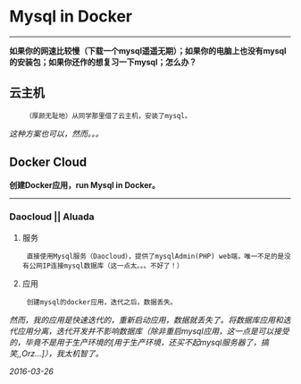 # Mysql in Docker

----------------


**如果你的网速比较慢（下载一个mysql遥遥无期）；如果你的电脑上也没有mysql的安装包；如果你还作的想复习一下mysql；怎么办？**

## **云主机**


		（厚颜无耻地）从同学那里借了云主机，安装了mysql。


_这种方案也可以，然而。。。_

## **Docker Cloud**

**创建Docker应用，run Mysql in Docker。**

---------------------


###	Daocloud || Aluada

1. 服务


		直接使用Mysql服务（Daocloud），提供了mysqlAdmin(PHP) web端，唯一不足的是没有公网IP连接mysql数据库（这一点太。。。不好了！）



2. 应用


		创建mysql的docker应用，迭代之后，数据丢失。


_然而，我的应用是快速迭代的，重新启动应用，数据就丢失了。将数据库应用和迭代应用分离，迭代开发并不影响数据库（除非重启mysql应用，这一点是可以接受的，毕竟不是用于生产环境的[用于生产环境，还买不起mysql服务器了，搞笑,,Orz...]），我太机智了。_


_2016-03-26_